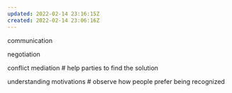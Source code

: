 ```yaml
---
updated: 2022-02-14 23:16:15Z
created: 2022-02-14 23:06:16Z
---
```


communication

negotiation

conflict mediation # help parties to find the solution

understanding motivations # observe how people prefer being recognized